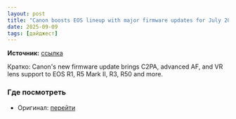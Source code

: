 ```yaml
---
layout: post
title: "Canon boosts EOS lineup with major firmware updates for July 2025"
date: 2025-09-09
tags: [дайджест]
---
```


**Источник:** [ссылка](https://camerajabber.com/photography-news/canon-boosts-eos-lineup-with-major-firmware-updates-for-july-2025/)

Кратко: Canon's new firmware update brings C2PA, advanced AF, and VR lens support to EOS R1, R5 Mark II, R3, R50 and more.



### Где посмотреть
- Оригинал: [перейти]({link})
